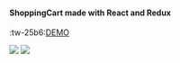 #### ShoppingCart made with React and Redux


:tw-25b6:[DEMO](https://nervous-agnesi-0e6a80.netlify.app/ "DEMO")


[![](DEMO)](https://i.ibb.co/0tPN8JZ/photo5048940825219803614.jpg)
[![](DEMO)](https://i.ibb.co/gw0TQRz/photo5048940825219803613.jpg)